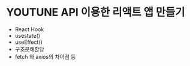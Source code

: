# YOUTUNE API 이용한 리액트 앱 만들기
* React Hook
* usestate()
* useEffect()
* 구조분해할당
* fetch 와 axios의 차이점 등

